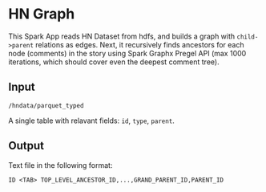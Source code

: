 # HN Graph

This Spark App reads HN Dataset from hdfs, and builds a graph with `child->parent` relations as edges. Next, it recursively finds ancestors for each node (comments) in the story using Spark Graphx Pregel API (max 1000 iterations, which should cover even the deepest comment tree). 

## Input

`/hndata/parquet_typed`

A single table with relavant fields: `id`, `type`, `parent`. 

## Output

Text file in the following format:

```
ID <TAB> TOP_LEVEL_ANCESTOR_ID,...,GRAND_PARENT_ID,PARENT_ID
```


